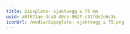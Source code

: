 ```yaml
---
title: Gipsplate- sjaktvegg ≥ 75 mm
uuid: a0f021ae-dca8-40cb-962f-c31fde2e6c3c
iconUrl: /media/Gipsplate- sjaktvegg ≥ 75.png
---
```

